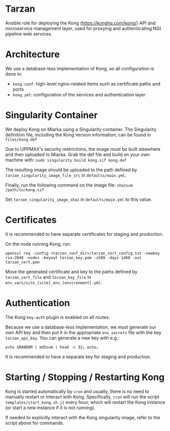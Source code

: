 # Tarzan

Ansible role for deploying the Kong (https://konghq.com/kong/) API and microservice management layer, used for proxying and authenticating NGI pipeline web services.

# Architecture

We use a database-less implementation of Kong, so all configuration is done in:
- `kong.conf`: high-level nginx-related items such as certificate paths and ports
- `kong.yml`: configuration of the services and authentication layer

# Singularity Container
We deploy Kong on Miarka using a Singularity container. The Singularity definition file, including the Kong version information, can be found in `files/kong.def`

Due to UPPMAX's security restrictions, the image must be built elsewhere and then uploaded to Miarka. Grab the def file and build on your own machine with: `sudo singularity build kong.sif kong.def`

The resulting image should be uploaded to the path defined by `tarzan_singularity_image_file_src` in `defaults/main.yml`.

Finally, run the following command on the image file: `sha1sum /path/to/kong.sif`

Set `tarzan_singularity_image_sha1` in `defaults/main.yml` to this value.

# Certificates

It is recommended to have separate certificates for staging and production.

On the node running Kong, run:
```
openssl req -config <tarzan_conf_dir>/tarzan_cert_config.txt -newkey rsa:2048 -nodes -keyout tarzan_key.pem -x509 -days 1460 -out tarzan_cert.pem
```

Move the generated certificate and key to the paths defined by `tarzan_cert_file` and `tarzan_key_file` in `env_vars/site_[site]_env_[environment].yml`.

# Authentication

The Kong `key-auth` plugin is enabled on all routes.

Because we use a database-less implementation, we must generate our own API key and then put it in the appropriate `env_secrets` file with the key `tarzan_api_key`. You can generate a new key with e.g.:

`echo $RANDOM | md5sum | head -c 32; echo;`

It is recommended to have a separate key for staging and production.

# Starting / Stopping / Restarting Kong

Kong is started automatically by `cron` and usually, there is no need to manually restart or interact with Kong.
Specifically, `cron` will run the script `templates/start_kong.sh.j2` every hour, which will restart the Kong instance
(or start a new instance if it is not running).

If needed to explicitly interact with the Kong singularity image, refer to the script above for commands.
